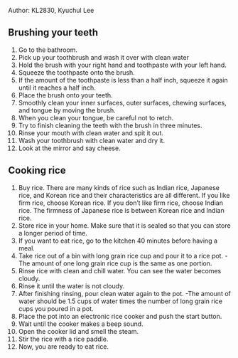 Author: KL2830, Kyuchul Lee

##	Brushing your teeth 
1.	Go to the bathroom.
2.	Pick up your toothbrush and wash it over with clean water
3.	Hold the brush with your right hand and toothpaste with your left hand.
4.	Squeeze the toothpaste onto the brush.
5.	If the amount of the toothpaste is less than a half inch, squeeze it again until it reaches a half inch. 
6.	Place the brush onto your teeth. 
7.	Smoothly clean your inner surfaces, outer surfaces, chewing surfaces, and tongue by moving the brush. 
8.	When you clean your tongue, be careful not to retch. 
9.	Try to finish cleaning the teeth with the brush in three minutes.
10.	Rinse your mouth with clean water and spit it out. 
11.	Wash your toothbrush with clean water and dry it.
12.	Look at the mirror and say cheese.

##  Cooking rice
1.	Buy rice. There are many kinds of rice such as Indian rice, Japanese rice, and Korean rice and their characteristics are all different. If you like firm rice, choose Korean rice. If you don’t like firm rice, choose Indian rice. The firmness of Japanese rice is between Korean rice and Indian rice.
2.	Store rice in your home. Make sure that it is sealed so that you can store a longer period of time. 
3.	If you want to eat rice, go to the kitchen 40 minutes before having a meal. 
4.	Take rice out of a bin with long grain rice cup and pour it to a rice pot.
   -The amount of one long grain rice cup is the same as one portion.
5.	Rinse rice with clean and chill water. You can see the water becomes cloudy.
6.	Rinse it until the water is not cloudy. 
7.	After finishing rinsing, pour clean water again to the pot.
   -The amount of water should be 1.5 cups of water times the number of long grain rice cups you poured in a pot.
8.	Place the pot into an electronic rice cooker and push the start button.
9.	Wait until the cooker makes a beep sound.
10.	Open the cooker lid and smell the steam.
11.	Stir the rice with a rice paddle.
12.	Now, you are ready to eat rice. 
